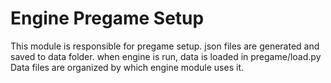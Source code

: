 # Engine Pregame Setup

This module is responsible for pregame setup. json files are generated
and saved to data folder. when engine is run, data is loaded in pregame/load.py
Data files are organized by which engine module uses it.
